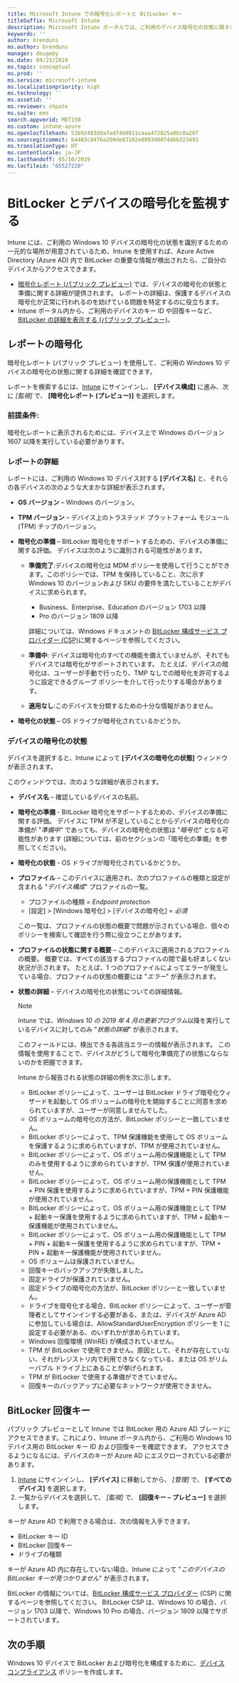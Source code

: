 ```yaml
---
title: Microsoft Intune での暗号化レポートと BitLocker キー
titleSuffix: Microsoft Intune
description: Microsoft Intune ポータルでは、ご利用のデバイス暗号化の状態に関するレポートを表示すると共に、BitLocker 回復キーにアクセスできます。
keywords: ''
author: brenduns
ms.author: brenduns
manager: dougeby
ms.date: 04/23/2019
ms.topic: conceptual
ms.prod: ''
ms.service: microsoft-intune
ms.localizationpriority: high
ms.technology: ''
ms.assetid: ''
ms.reviewer: shpate
ms.suite: ems
search.appverid: MET150
ms.custom: intune-azure
ms.openlocfilehash: 52b92483ddafadf460911caaa472825a0bc0a20f
ms.sourcegitcommit: b4483c8476a209de83102e8993d8074dbb323493
ms.translationtype: HT
ms.contentlocale: ja-JP
ms.lasthandoff: 05/10/2019
ms.locfileid: "65527220"
---
```

# <a name="monitor-bitlocker-and-device-encryption"></a>BitLocker とデバイスの暗号化を監視する  
Intune には、ご利用の Windows 10 デバイスの暗号化の状態を識別するための一元的な場所が用意されているため、Intune を使用すれば、Azure Active Directory (Azure AD) 内で BitLocker の重要な情報が検出されたら、ご自分のデバイスからアクセスできます。  

- [暗号化レポート (パブリック プレビュー)](#encryption-report) では、デバイスの暗号化の状態と準備に関する詳細が提供されます。 レポートの詳細は、保護するデバイスの暗号化が正常に行われるのを妨げている問題を特定するのに役立ちます。  
- Intune ポータル内から、ご利用のデバイスのキー ID や回復キーなど、[BitLocker の詳細を表示する (パブリック プレビュー)](#bitlocker-recovery-keys)。  

## <a name="encryption-report"></a>レポートの暗号化
暗号化レポート (パブリック プレビュー) を使用して、ご利用の Windows 10 デバイスの暗号化の状態に関する詳細を確認できます。  

レポートを検索するには、[Intune](https://aka.ms/intuneportal) にサインインし、 **[デバイス構成]** に進み、次に *[監視]* で、 **[暗号化レポート (プレビュー)]** を選択します。  

### <a name="prerequisites"></a>前提条件:
暗号化レポートに表示されるためには、デバイス上で Windows のバージョン 1607 以降を実行している必要があります。  

### <a name="report-details"></a>レポートの詳細
レポートには、ご利用の Windows 10 デバイス対する **[デバイス名]** と、それらの各デバイスの次のような大まかな詳細が表示されます。  
- **OS バージョン** – Windows のバージョン。  
- **TPM バージョン** – デバイス上のトラステッド プラットフォーム モジュール (TPM) チップのバージョン。  
- **暗号化の準備** – BitLocker 暗号化をサポートするための、デバイスの準備に関する評価。 デバイスは次のように識別される可能性があります。
  - **準備完了**:デバイスの暗号化は MDM ポリシーを使用して行うことができます。このポリシーでは、TPM を保持していること、次に示す Windows 10 のバージョンおよび SKU の要件を満たしていることがデバイスに求められます。
    - Business、Enterprise、Education のバージョン 1703 以降
    - Pro のバージョン 1809 以降  
  
    詳細については、Windows ドキュメントの [BitLocker 構成サービス プロバイダー (CSP)](https://docs.microsoft.com/windows/client-management/mdm/bitlocker-csp)に関するページを参照してください。  

  - **準備中**: デバイスは暗号化のすべての機能を備えていませんが、それでもデバイスでは暗号化がサポートされています。 たとえば、デバイスの暗号化は、ユーザーが手動で行ったり、TMP なしでの暗号化を許可するように設定できるグループ ポリシーを介して行ったりする場合があります。
  - **適用なし**:このデバイスを分類するための十分な情報がありません。  

- **暗号化の状態** – OS ドライブが暗号化されているかどうか。  


### <a name="device-encryption-status"></a>デバイスの暗号化の状態
デバイスを選択すると、Intune によって **[デバイスの暗号化の状態]** ウィンドウが表示されます。

このウィンドウでは、次のような詳細が表示されます。  
- **デバイス名** – 確認しているデバイスの名前。  
- **暗号化の準備** - BitLocker 暗号化をサポートするための、デバイスの準備に関する評価。 デバイスに TPM が不足していることからデバイスの暗号化の準備が "*準備中*" であっても、デバイスの暗号化の状態は "*暗号化*" となる可能性があります (詳細については、前のセクションの「暗号化の準備」を参照してください)。
- **暗号化の状態** - OS ドライブが暗号化されているかどうか。  
- **プロファイル** – このデバイスに適用され、次のプロファイルの種類と設定が含まれる "*デバイス構成*" プロファイルの一覧。  
  - プロファイルの種類 = *Endpoint protection*  
  - [設定] > [Windows 暗号化] > [デバイスの暗号化] = *必須*  

  この一覧は、プロファイルの状態の概要で問題が示されている場合、個々のポリシーを検索して確認を行う際に役立つことがあります。  

- **プロファイルの状態に関する概要** – このデバイスに適用されるプロファイルの概要。 概要では、すべての該当するプロファイルの間で最も好ましくない状況が示されます。 たとえば、1 つのプロファイルによってエラーが発生している場合、プロファイルの状態の概要には "*エラー*" が表示されます。  
- **状態の詳細** – デバイスの暗号化の状態についての詳細情報。 
  > [!NOTE]  
  > Intune では、*Windows 10 の 2019 年 4 月の更新プログラム*以降を実行しているデバイスに対してのみ "*状態の詳細*" が表示されます。
  
  このフィールドには、検出できる各該当エラーの情報が表示されます。 この情報を使用することで、デバイスがどうして暗号化準備完了の状態にならないのかを把握できます。  

  Intune から報告される状態の詳細の例を次に示します。  

   - BitLocker ポリシーによって、ユーザーは BitLocker ドライブ暗号化ウィザードを起動して OS ボリュームの暗号化を開始することに同意を求められていますが、ユーザーが同意しませんでした。  
   - OS ボリュームの暗号化の方法が、BitLocker ポリシーと一致していません。  
   - BitLocker ポリシーによって、TPM 保護機能を使用して OS ボリュームを保護するように求められていますが、TPM が使用されていません。  
   - BitLocker ポリシーによって、OS ボリューム用の保護機能として TPM のみを使用するように求められていますが、TPM 保護が使用されていません。  
   - BitLocker ポリシーによって、OS ボリューム用の保護機能として TPM + PIN 保護を使用するように求められていますが、TPM + PIN 保護機能が使用されていません。  
   - BitLocker ポリシーによって、OS ボリューム用の保護機能として TPM + 起動キー保護を使用するように求められていますが、TPM + 起動キー保護機能が使用されていません。  
   - BitLocker ポリシーによって、OS ボリューム用の保護機能として TPM + PIN + 起動キー保護を使用するように求められていますが、TPM + PIN + 起動キー保護機能が使用されていません。  
   - OS ボリュームは保護されていません。  
   - 回復キーのバックアップが失敗しました。  
   - 固定ドライブが保護されていません。  
   - 固定ドライブの暗号化の方法が、BitLocker ポリシーと一致していません。  
   - ドライブを暗号化する場合、BitLocker ポリシーによって、ユーザーが管理者としてサインインする必要がある、または、デバイスが Azure AD に参加している場合は、AllowStandardUserEncryption ポリシーを 1 に設定する必要がある、のいずれかが求められています。  
   - Windows 回復環境 (WinRE) が構成されていません。  
   - TPM が BitLocker で使用できません。原因として、それが存在していない、それがレジストリ内で利用できなくなっている、または OS がリムーバブル ドライブ上にあることが挙げられます。  
   - TPM が BitLocker で使用する準備ができていません。  
   - 回復キーのバックアップに必要なネットワークが使用できません。  

## <a name="bitlocker-recovery-keys"></a>BitLocker 回復キー
パブリック プレビューとして Intune では BitLocker 用の Azure AD ブレードにアクセスできます。これにより、Intune ポータル内から、ご利用の Windows 10 デバイス用の BitLocker キー ID および回復キーを確認できます。  アクセスできるようになるには、デバイスのキーが Azure AD にエスクローされている必要があります。 
1. [Intune](https://aka.ms/intuneportal) にサインインし、 **[デバイス]** に移動してから、 *[管理]* で、 **[すべてのデバイス]** を選択します。
2. 一覧からデバイスを選択して、 *[監視]* で、 **[回復キー – プレビュー]** を選択します。  
  
キーが Azure AD で利用できる場合は、次の情報を入手できます。
- BitLocker キー ID
- BitLocker 回復キー
- ドライブの種類  

キーが Azure AD 内に存在していない場合、Intune によって "*このデバイスの BitLocker キーが見つかりません*" が表示されます。  

BitLocker の情報については、[BitLocker 構成サービス プロバイダー](https://docs.microsoft.com/windows/client-management/mdm/bitlocker-csp) (CSP) に関するページを参照してください。 BitLocker CSP は、Windows 10 の場合、バージョン 1703 以降で、Windows 10 Pro の場合、バージョン 1809 以降でサポートされています。 

## <a name="next-steps"></a>次の手順
Windows 10 デバイスで BitLocker および暗号化を構成するために、[デバイス コンプライアンス](compliance-policy-create-windows.md) ポリシーを作成します。
